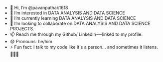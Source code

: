 - 👋 Hi, I’m @pavanpathak1618
- 👀 I’m interested in DATA ANALYSIS AND DATA SCIENCE
- 🌱 I’m currently learning DATA ANALYSIS AND DATA SCIENCE
- 💞️ I’m looking to collaborate on DATA ANALYSIS AND DATA SCIENCE PROJECTS.
- 📫 Reach me through my Github/ Linkedin---linked to my profile.
- 😄 Pronouns: he/him
- ⚡ Fun fact: I talk to my code like it's a person... and sometimes it listens. 👨‍💻✨

<!---
pavanpathak1618/pavanpathak1618 is a ✨ special ✨ repository because its `README.md` (this file) appears on your GitHub profile.
You can click the Preview link to take a look at your changes.
--->
